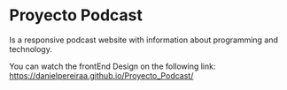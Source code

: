 # Proyecto Podcast

Is a responsive podcast website with information about programming and technology.

You can watch the frontEnd Design on the following link:
https://danielpereiraa.github.io/Proyecto_Podcast/
